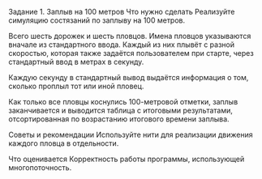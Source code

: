 Задание 1. Заплыв на 100 метров
Что нужно сделать
Реализуйте симуляцию состязаний по заплыву на 100 метров.

Всего шесть дорожек и шесть пловцов. Имена пловцов указываются вначале из стандартного ввода. Каждый из них плывёт с разной скоростью, которая также задаётся пользователем при старте, через стандартный ввод в метрах в секунду.

Каждую секунду в стандартный вывод выдаётся информация о том, сколько проплыл тот или иной пловец.

Как только все пловцы коснулись 100-метровой отметки, заплыв заканчивается и выводится таблица с итоговыми результатами, отсортированная по возрастанию итогового времени заплыва.

Советы и рекомендации
Используйте нити для реализации движения каждого пловца в отдельности.

Что оценивается
Корректность работы программы, использующей многопоточность.
